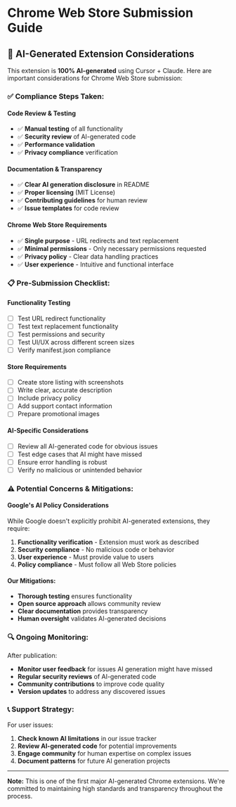 # Chrome Web Store Submission Guide

## 🤖 AI-Generated Extension Considerations

This extension is **100% AI-generated** using Cursor + Claude. Here are important considerations for Chrome Web Store submission:

### ✅ **Compliance Steps Taken:**

#### **Code Review & Testing**

- ✅ **Manual testing** of all functionality
- ✅ **Security review** of AI-generated code
- ✅ **Performance validation**
- ✅ **Privacy compliance** verification

#### **Documentation & Transparency**

- ✅ **Clear AI generation disclosure** in README
- ✅ **Proper licensing** (MIT License)
- ✅ **Contributing guidelines** for human review
- ✅ **Issue templates** for code review

#### **Chrome Web Store Requirements**

- ✅ **Single purpose** - URL redirects and text replacement
- ✅ **Minimal permissions** - Only necessary permissions requested
- ✅ **Privacy policy** - Clear data handling practices
- ✅ **User experience** - Intuitive and functional interface

### 📋 **Pre-Submission Checklist:**

#### **Functionality Testing**

- [ ] Test URL redirect functionality
- [ ] Test text replacement functionality
- [ ] Test permissions and security
- [ ] Test UI/UX across different screen sizes
- [ ] Verify manifest.json compliance

#### **Store Requirements**

- [ ] Create store listing with screenshots
- [ ] Write clear, accurate description
- [ ] Include privacy policy
- [ ] Add support contact information
- [ ] Prepare promotional images

#### **AI-Specific Considerations**

- [ ] Review all AI-generated code for obvious issues
- [ ] Test edge cases that AI might have missed
- [ ] Ensure error handling is robust
- [ ] Verify no malicious or unintended behavior

### ⚠️ **Potential Concerns & Mitigations:**

#### **Google's AI Policy Considerations**

While Google doesn't explicitly prohibit AI-generated extensions, they require:

1. **Functionality verification** - Extension must work as described
2. **Security compliance** - No malicious code or behavior
3. **User experience** - Must provide value to users
4. **Policy compliance** - Must follow all Web Store policies

#### **Our Mitigations:**

- **Thorough testing** ensures functionality
- **Open source approach** allows community review
- **Clear documentation** provides transparency
- **Human oversight** validates AI-generated decisions

### 🔍 **Ongoing Monitoring:**

After publication:

- **Monitor user feedback** for issues AI generation might have missed
- **Regular security reviews** of AI-generated code
- **Community contributions** to improve code quality
- **Version updates** to address any discovered issues

### 📞 **Support Strategy:**

For user issues:

1. **Check known AI limitations** in our issue tracker
2. **Review AI-generated code** for potential improvements
3. **Engage community** for human expertise on complex issues
4. **Document patterns** for future AI generation projects

---

**Note:** This is one of the first major AI-generated Chrome extensions. We're committed to maintaining high standards and transparency throughout the process.
